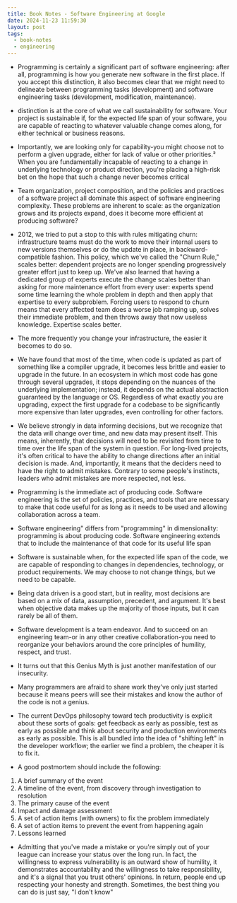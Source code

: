 ```yaml
---
title: Book Notes - Software Engineering at Google
date: 2024-11-23 11:59:30
layout: post
tags:
  - book-notes
  - engineering
---
```


- Programming is certainly a significant part of software engineering: after all, programming is how you generate new software in the first place. If you accept this distinction, it also becomes clear that we might need to delineate between programming tasks (development) and software engineering tasks (development, modification, maintenance).

- distinction is at the core of what we call sustainability for software. Your project is sustainable if, for the expected life span of your software, you are capable of reacting to whatever valuable change comes along, for either technical or business reasons.
- Importantly, we are looking only for capability-you might choose not to perform a given upgrade, either for lack of value or other priorities.² When you are fundamentally incapable of reacting to a change in underlying technology or product direction, you're placing a high-risk bet on the hope that such a change never becomes critical

- Team organization, project composition, and the policies and practices of a software project all dominate this aspect of software engineering complexity. These problems are inherent to scale: as the organization grows and its projects expand, does it become more efficient at producing software?

- 2012, we tried to put a stop to this with rules mitigating churn: infrastructure teams must do the work to move their internal users to new versions themselves or do the update in place, in backward-compatible fashion. This policy, which we've called the "Churn Rule," scales better: dependent projects are no longer spending progressively greater effort just to keep up. We've also learned that having a dedicated group of experts execute the change scales better than asking for more maintenance effort from every user: experts spend some time learning the whole problem in depth and then apply that expertise to every subproblem. Forcing users to respond to churn means that every affected team does a worse job ramping up, solves their immediate problem, and then throws away that now useless knowledge. Expertise scales better.

- The more frequently you change your infrastructure, the easier it becomes to do so.
- We have found that most of the time, when code is updated as part of something like a compiler upgrade, it becomes less brittle and easier to upgrade in the future. In an ecosystem in which most code has gone through several upgrades, it stops depending on the nuances of the underlying implementation; instead, it depends on the actual abstraction guaranteed by the language or OS. Regardless of what exactly you are upgrading, expect the first upgrade for a codebase to be significantly more expensive than later upgrades, even controlling for other factors.

- We believe strongly in data informing decisions, but we recognize that the data will change over time, and new data may present itself. This means, inherently, that decisions will need to be revisited from time to time over the life span of the system in question. For long-lived projects, it's often critical to have the ability to change directions after an initial decision is made. And, importantly, it means that the deciders need to have the right to admit mistakes. Contrary to some people's instincts, leaders who admit mistakes are more respected, not less.

- Programming is the immediate act of producing code. Software engineering is the set of policies, practices, and tools that are necessary to make that code useful for as long as it needs to be used and allowing collaboration across a team.

- Software engineering" differs from "programming" in dimensionality: programming is about producing code. Software engineering extends that to include the maintenance of that code for its useful life span

- Software is sustainable when, for the expected life span of the code, we are capable of responding to changes in dependencies, technology, or product requirements. We may choose to not change things, but we need to be capable.

- Being data driven is a good start, but in reality, most decisions are based on a mix of data, assumption, precedent, and argument. It's best when objective data makes up the majority of those inputs, but it can rarely be all of them.

- Software development is a team endeavor. And to succeed on an engineering team-or in any other creative collaboration-you need to reorganize your behaviors around the core principles of humility, respect, and trust.

- It turns out that this Genius Myth is just another manifestation of our insecurity.
- Many programmers are afraid to share work they've only just started because it means peers will see their mistakes and know the author of the code is not a genius.

- The current DevOps philosophy toward tech productivity is explicit about these sorts of goals: get feedback as early as possible, test as early as possible and think about security and production environments as early as possible. This is all bundled into the idea of "shifting left" in the developer workflow; the earlier we find a problem, the cheaper it is to fix it.

- A good postmortem should include the following:

1. A brief summary of the event
2. A timeline of the event, from discovery through investigation to resolution
3. The primary cause of the event
4. Impact and damage assessment
5. A set of action items (with owners) to fix the problem immediately
6. A set of action items to prevent the event from happening again
7. Lessons learned

- Admitting that you've made a mistake or you're simply out of your league can increase your status over the long run. In fact, the willingness to express vulnerability is an outward show of humility, it demonstrates accountability and the willingness to take responsibility, and it's a signal that you trust others' opinions. In return, people end up respecting your honesty and strength. Sometimes, the best thing you can do is just say, "I don't know"
